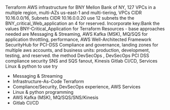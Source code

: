 Terraform AWS infrastructure for BNY Mellon Bank of NY, 127 VPCs in a multiple region, multi-AZs us-east-1 and multi-tiering, VPCs CIDR 10.16.0.0/16, Subnets CIDR 10.16.0.0.20 use 12 subnets the the BNY_critical_Web_application an 4 for reserved.
Incorporate key:Bank the values BNY-Critical_Application for Terraform Resources - base approaches needed are Messaging & Streaming, AWS Kafka (MSK), MQ/SQS for application throttling, performance, AWS Well-Architected Framework SecurityHub for PCI-DSS Compliance 
and governance, landing zones for multiple aws accounts, and business units: production, development, testing, and reserved. the method DevSecOps , DevSecOps PCI DSS compliance security SNS and SQS fanout, Kinesis Gitlab CI/CD, Services Linux & python to use try 


- Messaging & Streaming
- Infrastructure-As-Code Terraform
- Compliance/Security, DevSecOps experience, AWS Services
- Linux & python programming
- AWS Kafka (MSK), MQ/SQS/SNS/Kinesis
- Gitlab CI/CD
